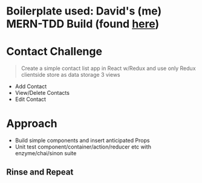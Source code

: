 # Boilerplate used: David's (me) MERN-TDD Build (found [here](https://github.com/w3stside/MERN-Redux-TDD-Build))

# Contact Challenge
> Create a simple contact list app in React w/Redux and use only Redux clientside store as data storage
> 3 views
* Add Contact
* View/Delete Contacts
* Edit Contact

# Approach
* Build simple components and insert anticipated Props
* Unit test component/container/action/reducer etc with enzyme/chai/sinon suite
## Rinse and Repeat
